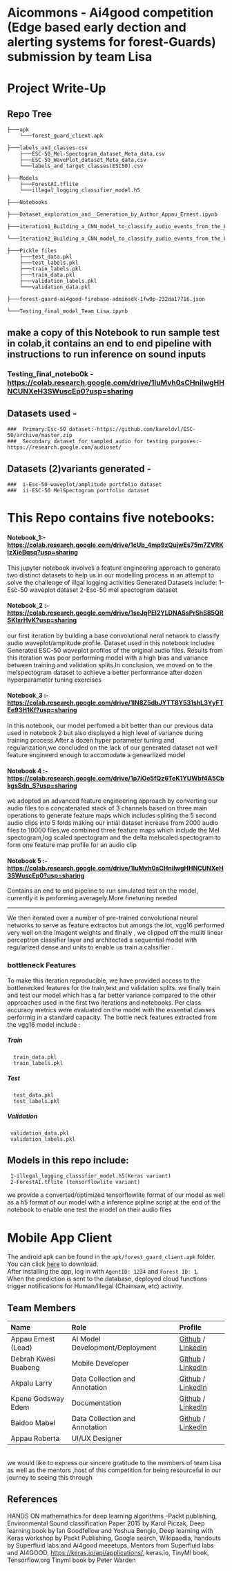 # Aicommons - Ai4good competition (Edge based early dection and alerting systems for forest-Guards) submission by team Lisa
# Project Write-Up

## Repo Tree

	
	├───apk
		└───forest_guard_client.apk

	├───labels_and_classes-csv
		├───ESC-50_Mel-Spectogram_dataset_Meta_data.csv
		├───ESC-50_WavePlot_dataset_Meta_data.csv
		└───labels_and_target_classes(ESC50).csv
	
	├───Models
		├───ForestAI.tflite
		└───illegal_logging_classifier_model.h5
	
	├───Notebooks
		├───Dataset_exploration_and__Generation_by_Author_Appau_Ernest.ipynb
		├───iteration1_Building_a_CNN_model_to_classify_audio_events_from_the_ESC_50_WavePlot_dataset.ipynb
		└───Iteration2_Building_a_CNN_model_to_classify_audio_events_from_the_ESC_50_MelSpectogram_dataset.ipynb

	├───Pickle files
		├───test_data.pkl
		├───test_labels.pkl
		├───train_labels.pkl
		├───train_data.pkl
		├───validation_labels.pkl
		└───validation_data.pkl
		
	├───forest-guard-ai4good-firebase-adminsdk-1fw9p-232da17716.json
	
	└───Testing_final_model_Team Lisa.ipynb




## make a copy of this Notebook to run sample test in colab,it contains an end to end pipeline with instructions to run inference on sound inputs
###  Testing_final_notebo0k - https://colab.research.google.com/drive/1IuMvh0sCHniIwgHHNCUNXeH3SWuscEp0?usp=sharing

## Datasets used -
	###  Primary:Esc-50 dataset:-https://github.com/karoldvl/ESC-50/archive/master.zip 
	###  Secondary dataset for sampled audio for testing purposes:-https://research.google.com/audioset/

## Datasets (2)variants generated  -
	###  i-Esc-50 waveplot/amplitude portfolio dataset
	###  ii-ESC-50 MelSpectogram portfolio dataset

# This Repo contains five notebooks:

#### Notebook_1:-https://colab.research.google.com/drive/1cUb_4mp9zQujwEs75m7ZVRKIzXieBqsq?usp=sharing
This jupyter notebook involves a feature engineering approach to generate two distinct datasets
to help us in our modelling process in an attempt to solve the challenge of illgal logging activities
Generated Datasets include:
	1-Esc-50 waveplot dataset
	2-Esc-50 mel spectogram dataset

#### Notebook_2 :-https://colab.research.google.com/drive/1seJqPEI2YLDNASsPrShS85QRSKIxrHvK?usp=sharing
our first iteration by building a base convolutional neral network to classify 
audio waveplot/amplitude profile.
Dataset used in this notebook includes Generated ESC-50 waveplot profiles of the original 
audio files.
Results from this iteration was poor performing model with a high bias and variance between 
training and validation splits.In conclusion, we moved on to the melspectogram dataset to achieve a better 
performance after dozen hyperparameter tuning exercises


#### Notebook_3 :-https://colab.research.google.com/drive/1lN8Z5dbJYTT8Y531shL3YyFTEe93H1Kf?usp=sharing
In this notebook, our model perfomed a bit better than our previous data used in notebook 2 but also displayed 
a high level of variance during training process.After a dozen hyper parameter tuning and regularization,we concluded 
on the lack of our generated dataset not well feature engineerd enough to accomodate a genearlized model


#### Notebook 4 :-https://colab.research.google.com/drive/1p7iOe5fQz6TeK1YUWbf4A5CbkgsSdn_S?usp=sharing
we adopted an advanced feature engineering approach by converting our audio files to a concatenated stack of 3 channels
based on three main operations to generate feature maps which includes spliting the 5 second audio clips into 5 folds making our intial dataset
increase from 2000 audio files to 10000 files.we  combined three feature maps which include the Mel spectogram,log scaled spectogram and the delta melscaled
spectogram to form one feature map profile for an audio clip

#### Notebook 5 :- https://colab.research.google.com/drive/1IuMvh0sCHniIwgHHNCUNXeH3SWuscEp0?usp=sharing

Contains an end to end pipeline to run simulated test on the model, currently it is performing averagely.More finetuning needed

--------------------------------------------------------------------------------------------------------------------------

We then iterated over a number of pre-trained convolutional neural networks to serve as feature extractos but amongs the lot, vgg16 performed very well on the imagent weights 
and finally , we clipped off the muliti linear perceptron classifier layer and architected a sequential model with regularized dense and units to enable us train a calssifier
.
### bottleneck Features
To make this iteration reproducible, we have provided access to the bottlenecked features for the train,test and validation splits.
we finally train and test our model which has a far better variance compared to the other approaches used in the first two iterations and notebooks.
Per class accuracy metrics were evaluated on the model with the essential classes performig in a standard capacity.
The bottle neck features extracted from the vgg16 model include :

#####  Train
	  train_data.pkl
	  train_labels.pkl
##### Test
	  test_data.pkl
	  test_labels.pkl
#####  Validation
	 validation_data.pkl
	 validation_labels.pkl

## Models in this repo include:
	 1-illegal_logging_classifier_model.h5(Keras variant)
	 2-ForestAI.tflite (tensorflowlite variant)

we provide a converted/optimized tensorflowlite format of our model as well as a h5 format of our model 
with a inference pipline script at the end of the notebook to enable one test the model on their audio files 

# Mobile App Client
The android apk can be found in the `apk/forest_guard_client.apk` folder. You can click [here](https://github.com/LISA-Ghana/forest_guard_ai/raw/master/apk/forest_guard_client.apk) to download.  
After installing the app, log in with `AgentID: 1234` and `Forest ID: 1`.  
When the prediction is sent to the database, deployed cloud functions trigger notifications for Human/Illegal (Chainsaw, etc) activity.

## Team Members  
  
| Name | Role | Profile |  
| :--- | :--- | :--- |  
| Appau Ernest (Lead) | AI Model Development/Deployment | [Github](https://github.com/kappernie) / [LinkedIn](https://www.linkedin.com/in/appauernestkofimensah/) |  
| Debrah Kwesi Buabeng | Mobile Developer | [Github](https://github.com/Akora-IngDKB) / [LinkedIn](https://www.linkedin.com/in/kwesi-buabeng-debrah) |  
| Akpalu Larry | Data Collection and Annotation | [Github](https://github.com/larry2310) / [LinkedIn](https://www.linkedin.com/in/larry-akpalu-5b3a1a119/) |  
| Kpene Godsway Edem | Documentation | [Github](https://github.com/kpegods96) / [LinkedIn](https://www.linkedin.com/in/godsway-edem-kpene-a6542711a/) |  
| Baidoo Mabel | Data Collection and Annotation | [Github](https://github.com/GeekiAdubea) / [LinkedIn](https://www.linkedin.com/in/mabel-adubea-baidoo/) |  
| Appau Roberta | UI/UX Designer |  |  

<br>
we would like to express our sincere gratitude to the members of team Lisa as well as  the 
mentors ,host of this competition for being resourceful in our journey to seeing this through


## References
HANDS ON mathemathics for deep learning algorithms -Packt publishing,
Environmental Sound classification Paper 2015 by Karol Piczak,
Deep learning book by Ian Goodfellow and Yoshua Bengio,
Deep learning with Keras workshop by Packt Publishing,
Google search,
Wikipaedia,
handouts by Superfluid labs and Ai4good meeetups,
Mentors from Superfluid labs and AI4GOOD,
https://keras.io/api/applications/,
keras.io,
TinyMl book,
Tensorflow.org
Tinyml book by Peter Warden

